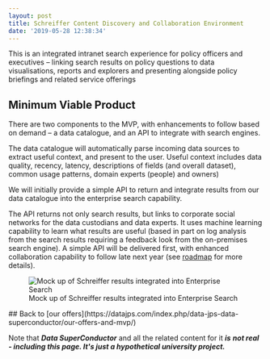 ```yaml
---
layout: post
title: Schreiffer Content Discovery and Collaboration Environment
date: '2019-05-28 12:38:34'
---
```


This is an integrated intranet search experience for policy officers and executives – linking search results on policy questions to data visualisations, reports and explorers and presenting alongside policy briefings and related service offerings

## Minimum Viable Product

There are two components to the MVP, with enhancements to follow based on demand – a data catalogue, and an API to integrate with search engines.

The data catalogue will automatically parse incoming data sources to extract useful context, and present to the user. Useful context includes data quality, recency, latency, descriptions of fields (and overall dataset), common usage patterns, domain experts (people) and owners)

We will initially provide a simple API to return and integrate results from our data catalogue into the enterprise search capability.

The API returns not only search results, but links to corporate social networks for the data custodians and data experts. It uses machine learning capability to learn what results are useful (based in part on log analysis from the search results requiring a feedback look from the on-premises search engine). A simple API will be delivered first, with enhanced collaboration capability to follow late next year (see [roadmap](https://datajps.com/data-superconductor-roadmap/) for more details).

<figure class="kg-card kg-image-card kg-card-hascaption"><img src="/content/images/2019/05/Data-Discovery-Search-updraft-pre-smush-original.png" class="kg-image" alt="Mock up of Schreiffer results integrated into Enterprise Search"><figcaption>Mock up of Schreiffer results integrated into Enterprise Search</figcaption></figure>
## Back to [our offers](https://datajps.com/index.php/data-jps-data-superconductor/our-offers-and-mvp/)

Note that **_Data SuperConductor_** and all the related content for it **_is_**  **_not real - including this page. It's just a hypothetical university project._**


